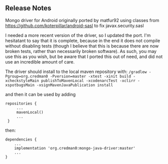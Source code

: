 ## Release Notes
Mongo driver for Android originally ported by matfur92 using classes from https://github.com/koterpillar/android-sasl to fix javax.security.sasl

I needed a more recent version of the driver, so I updated the port. I'm hesitatant to say that it is complete, because in the end it does not compile without disabling tests (though I believe that this is because there are now broken tests, rather than necessarily broken software). As such, you may use this as you wish, but be aware that I ported this out of need, and did not use an incredible amount of care.

The driver should install to the local maven repository with:
```/gradlew -Pgroup=org.credman0 -Pversion=master -xtest -xinit build -xcheckstyleMain publishToMavenLocal -xcodenarcTest -xclirr -xspotbugsMain -xsignMavenJavaPublication install```

and then it can be used by adding
```
repositories {
     ...
     mavenLocal()
     ...
 }
 ```
 
then:

```
dependencies {
    ...
    implementation 'org.credman0:mongo-java-driver:master'
    ...
}
```
